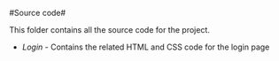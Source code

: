 #Source code#

This folder contains all the source code for the project.

*	*Login* - Contains the related HTML and CSS code for the login page

